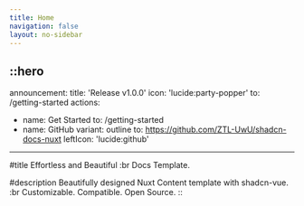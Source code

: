 ```yaml
---
title: Home
navigation: false
layout: no-sidebar
---
```


::hero
---
announcement:
  title: 'Release v1.0.0'
  icon: 'lucide:party-popper'
  to: /getting-started
actions:
  - name: Get Started
    to: /getting-started
  - name: GitHub
    variant: outline
    to: https://github.com/ZTL-UwU/shadcn-docs-nuxt
    leftIcon: 'lucide:github'
---

#title
Effortless and Beautiful :br Docs Template.

#description
Beautifully designed Nuxt Content template with shadcn-vue. :br Customizable. Compatible. Open Source.
::








